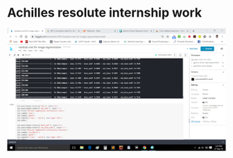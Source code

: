 # Achilles resolute internship work

![](https://github.com/snehashis1997/Achilles-resolute-internship-work/blob/master/Results/DICELOSS_RUNET.png)

